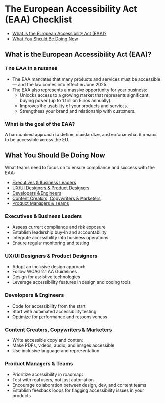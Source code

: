 # The European Accessibility Act (EAA) Checklist

- [What is the European Accessibility Act (EAA)?](#what-is-the-european-accessibility-act-eaa)
- [What You Should Be Doing Now](#what-you-should-be-doing-now)

## What is the European Accessibility Act (EAA)?

### The EAA in a nutshell

- The EAA mandates that many products and services must be accessible — and the law comes into effect in June 2025.
- The EAA also represents a massive opportunity for your business:
    - Unlocks access to a growing market that represents significant buying power (up to 1 trillion Euros annually).
    - Improves the usability of your products and services.
    - Strengthens your brand and relationship with customers.

### What is the goal of the EAA?

A harmonised approach to define, standardize, and enforce what it means to be accessible across the EU.

## What You Should Be Doing Now

What teams need to focus on to ensure compliance and success with the EAA:

- [Executives & Business Leaders](#executives--business-leaders)
- [UX/UI Designers & Product Designers](#uxui-designers--product-designers)
- [Developers & Engineers](#developers--engineers)
- [Content Creators, Copywriters & Marketers](#content-creators-copywriters--marketers)
- [Product Managers & Teams](#product-managers--teams)

### Executives & Business Leaders

- Assess current compliance and risk exposure
- Establish leadership buy-In and accountability
- Integrate accessibility into business operations
- Ensure regular monitoring and testing

### UX/UI Designers & Product Designers

- Adopt an inclusive design approach
- Follow WCAG 2.1 AA Guidelines
- Design for assistive technologies
- Leverage accessibility features in design and coding tools

### Developers & Engineers

- Code for accessibility from the start
- Start with automated accessibility testing
- Optimize for performance and responsiveness

### Content Creators, Copywriters & Marketers

- Write accessible copy and content
- Make PDFs, videos, audio, and images accessible
- Use inclusive language and  representation

### Product Managers & Teams

- Prioritize accessibility in roadmaps
- Test with real users, not just automation
- Encourage collaboration between design, dev, and content teams
- Establish feedback loops for flagging accessibility issues in your products
